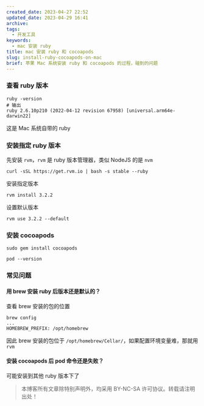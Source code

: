```yaml
---
created_date: 2023-04-27 22:52
updated_date: 2023-04-29 16:41
archive:
tags:
  - 开发工具
keywords:
  - mac 安装 ruby
title: mac 安装 ruby 和 cocoapods
slug: install-ruby-cocoapods-on-mac
brief: 苹果 Mac 系统安装 ruby 和 cocoapods 的过程，碰到的问题
---
```


### 查看 ruby 版本

```shell
ruby -version
# 输出
ruby 2.6.10p210 (2022-04-12 revision 67958) [universal.arm64e-darwin22]
```

这是 Mac 系统自带的 ruby

### 安装指定 ruby 版本

先安装 `rvm`，`rvm` 是 ruby 版本管理器，类似 NodeJS 的是 `nvm`

```shell
curl -sSL https://get.rvm.io | bash -s stable --ruby
```

安装指定版本

```shell
rvm install 3.2.2
```

设置默认版本

```shell
rvm use 3.2.2 --default
```

### 安装 cocoapods

```shell
sudo gem install cocoapods

pod --version
```

### 常见问题

#### 用 brew 安装 ruby 后版本还是默认的？

查看 brew 安装的包的位置

```shell
brew config
...
HOMEBREW_PREFIX: /opt/homebrew
```

因此 brew 安装的包位于 `/opt/homebrew/Cellar/`，如果配置环境变量难，那就用 `rvm`

#### 安装 cocoapods 后 pod 命令还是失败？

可能安装到其他 ruby 版本下了

> 本博客所有文章除特别声明外，均采用 BY-NC-SA 许可协议。转载请注明出处！
